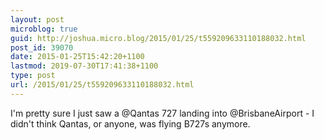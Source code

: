 ```yaml
---
layout: post
microblog: true
guid: http://joshua.micro.blog/2015/01/25/t559209633110188032.html
post_id: 39070
date: 2015-01-25T15:42:20+1100
lastmod: 2019-07-30T17:41:38+1100
type: post
url: /2015/01/25/t559209633110188032.html
---
```

I'm pretty sure I just saw a @Qantas 727 landing into @BrisbaneAirport - I didn't think Qantas, or anyone, was flying B727s anymore.
